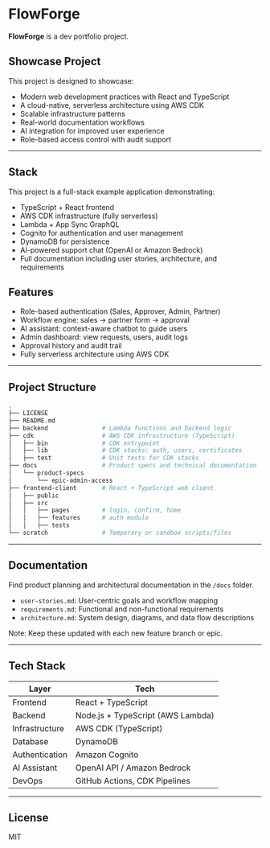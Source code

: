 # FlowForge

**FlowForge** is a dev portfolio project. 

## Showcase Project

This project is designed to showcase:

- Modern web development practices with React and TypeScript
- A cloud-native, serverless architecture using AWS CDK
- Scalable infrastructure patterns
- Real-world documentation workflows
- AI integration for improved user experience
- Role-based access control with audit support

---

## Stack
This project is a full-stack example application demonstrating:
- TypeScript + React frontend
- AWS CDK infrastructure (fully serverless)
- Lambda + App Sync GraphQL
- Cognito for authentication and user management
- DynamoDB for persistence
- AI-powered support chat (OpenAI or Amazon Bedrock)
- Full documentation including user stories, architecture, and requirements

## Features

- Role-based authentication (Sales, Approver, Admin, Partner)
- Workflow engine: sales → partner form → approval
- AI assistant: context-aware chatbot to guide users
- Admin dashboard: view requests, users, audit logs
- Approval history and audit trail
- Fully serverless architecture using AWS CDK

---


## Project Structure

```bash
.
├── LICENSE
├── README.md
├── backend               # Lambda functions and backend logic
├── cdk                   # AWS CDK infrastructure (TypeScript)
│   ├── bin               # CDK entrypoint
│   ├── lib               # CDK stacks: auth, users, certificates
│   ├── test              # Unit tests for CDK stacks
├── docs                  # Product specs and technical documentation
│   └── product-specs
│       └── epic-admin-access
├── frontend-client       # React + TypeScript web client
│   ├── public
│   ├── src
│   │   ├── pages         # login, confirm, home
│   │   ├── features      # auth module
│   │   ├── tests
└── scratch               # Temporary or sandbox scripts/files
```

---

## Documentation

Find product planning and architectural documentation in the `/docs` folder.

- `user-stories.md`: User-centric goals and workflow mapping  
- `requirements.md`: Functional and non-functional requirements  
- `architecture.md`: System design, diagrams, and data flow descriptions  

Note: Keep these updated with each new feature branch or epic.

---

## Tech Stack

| Layer          | Tech                                 |
|----------------|--------------------------------------|
| Frontend       | React + TypeScript                   |
| Backend        | Node.js + TypeScript (AWS Lambda)    |
| Infrastructure | AWS CDK (TypeScript)                 |
| Database       | DynamoDB                             |
| Authentication | Amazon Cognito                       |
| AI Assistant   | OpenAI API / Amazon Bedrock          |
| DevOps         | GitHub Actions, CDK Pipelines        |

---

## License

MIT

